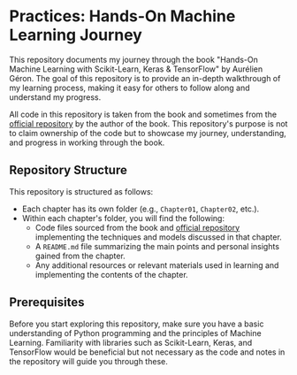 # Practices: Hands-On Machine Learning Journey

This repository documents my journey through the book "Hands-On Machine Learning with Scikit-Learn, Keras & TensorFlow" by Aurélien Géron. The goal of this repository is to provide an in-depth walkthrough of my learning process, making it easy for others to follow along and understand my progress.

All code in this repository is taken from the book and sometimes from the [official repository](https://github.com/ageron/handson-ml2) by the author of the book. This repository's purpose is not to claim ownership of the code but to showcase my journey, understanding, and progress in working through the book.

## Repository Structure

This repository is structured as follows:

- Each chapter has its own folder (e.g., `Chapter01`, `Chapter02`, etc.).
- Within each chapter's folder, you will find the following:
    - Code files sourced from the book and [official repository](https://github.com/ageron/handson-ml2) implementing the techniques and models discussed in that chapter.
    - A `README.md` file summarizing the main points and personal insights gained from the chapter.
    - Any additional resources or relevant materials used in learning and implementing the contents of the chapter.

## Prerequisites

Before you start exploring this repository, make sure you have a basic understanding of Python programming and the principles of Machine Learning. Familiarity with libraries such as Scikit-Learn, Keras, and TensorFlow would be beneficial but not necessary as the code and notes in the repository will guide you through these.
